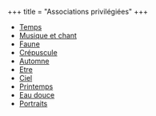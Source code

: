 +++
title = "Associations privilégiées"
+++
- [Temps](/categories/temps)
- [Musique et chant](/categories/musique-et-chant)
- [Faune](/categories/faune)
- [Crépuscule](/categories/crépuscule)
- [Automne](/categories/automne)
- [Etre](/categories/etre)
- [Ciel](/categories/ciel)
- [Printemps](/categories/printemps)
- [Eau douce](/categories/eau-douce)
- [Portraits](/categories/portraits)
